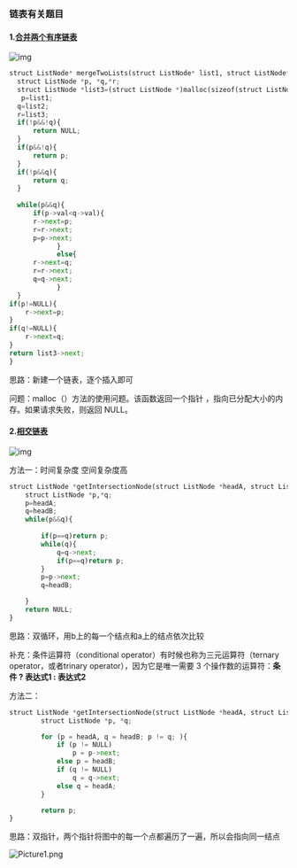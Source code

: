 ### 链表有关题目

#### 1.[合并两个有序链表](https://leetcode-cn.com/problems/merge-two-sorted-lists/)

![img](https://assets.leetcode.com/uploads/2020/10/03/merge_ex1.jpg)

```python
struct ListNode* mergeTwoLists(struct ListNode* list1, struct ListNode* list2){
  struct ListNode *p, *q,*r;
  struct ListNode *list3=(struct ListNode *)malloc(sizeof(struct ListNode));
   p=list1;
  q=list2;
  r=list3;
  if(!p&&!q){
      return NULL;
  }
  if(p&&!q){
      return p;
  }
  if(!p&&q){
      return q;
  }
 
  while(p&&q){
      if(p->val<q->val){
      r->next=p;
      r=r->next;
      p=p->next;
            }
            else{
      r->next=q;
      r=r->next;
      q=q->next;
            }
  }
if(p!=NULL){
    r->next=p;
}
if(q!=NULL){
    r->next=q;
}
return list3->next;
}
```

思路：新建一个链表，逐个插入即可

问题：malloc（）方法的使用问题。该函数返回一个指针 ，指向已分配大小的内存。如果请求失败，则返回 NULL。

#### 2.[相交链表](https://leetcode-cn.com/problems/intersection-of-two-linked-lists/)

![img](https://assets.leetcode-cn.com/aliyun-lc-upload/uploads/2018/12/14/160_statement.png)

方法一：时间复杂度 空间复杂度高 

```python
struct ListNode *getIntersectionNode(struct ListNode *headA, struct ListNode *headB) {
    struct ListNode *p,*q;
    p=headA;
    q=headB;
    while(p&&q){
    
        if(p==q)return p;
        while(q){
            q=q->next;
            if(p==q)return p;
        }
        p=p->next;
        q=headB;

    }
    return NULL;
}
```

思路：双循环，用b上的每一个结点和a上的结点依次比较

补充：条件运算符（conditional operator）有时候也称为三元运算符（ternary operator，或者trinary operator），因为它是唯一需要 3 个操作数的运算符：**条件 ? 表达式1 : 表达式2**

方法二：

```python
struct ListNode *getIntersectionNode(struct ListNode *headA, struct ListNode *headB) {
        struct ListNode *p, *q;

        for (p = headA, q = headB; p != q; ){
            if (p != NULL)
                p = p->next;
            else p = headB;
            if (q != NULL)
                q = q->next;
            else q = headA;
        }

        return p;
}

```

思路：双指针，两个指针将图中的每一个点都遍历了一遍，所以会指向同一结点

![Picture1.png](https://pic.leetcode-cn.com/1615224578-EBRtwv-Picture1.png)

